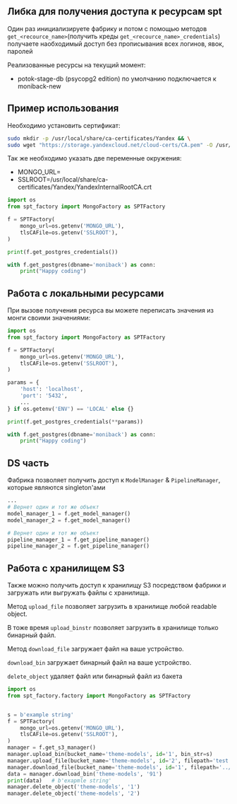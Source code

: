 
## Либка для получения доступа к ресурсам spt

Один раз инициализируете фабрику и потом с помощью методов `get_<recource_name>`(получить креды `get_<recource_name>_credentials`) получаете наобходимый доступ без прописывания всех логинов, явок, паролей

Реализованные ресурсы на текущий момент:

 - potok-stage-db (psycopg2 edition) по умолчанию подключается к moniback-new

## Пример использования

Необходимо установить сертификат:

```bash
sudo mkdir -p /usr/local/share/ca-certificates/Yandex && \
sudo wget "https://storage.yandexcloud.net/cloud-certs/CA.pem" -O /usr/local/share/ca-certificates/Yandex/YandexInternalRootCA.crt
```

Так же необходимо указать две переменные окружения: 

 - MONGO_URL=<url>
 - SSLROOT=/usr/local/share/ca-certificates/Yandex/YandexInternalRootCA.crt



```python
import os
from spt_factory import MongoFactory as SPTFactory

f = SPTFactory(
    mongo_url=os.getenv('MONGO_URL'),
    tlsCAFile=os.getenv('SSLROOT'),
)

print(f.get_postgres_credentials())

with f.get_postgres(dbname='moniback') as conn:
    print("Happy coding")
```

## Работа с локальными ресурсами

При вызове получения ресурса вы можете переписать значения из монги своими значениями:

```python
import os
from spt_factory import MongoFactory as SPTFactory

f = SPTFactory(
    mongo_url=os.getenv('MONGO_URL'),
    tlsCAFile=os.getenv('SSLROOT'),
)

params = {
    'host': 'localhost',
    'port': '5432',
    ...
} if os.getenv('ENV') == 'LOCAL' else {} 

print(f.get_postgres_credentials(**params))

with f.get_postgres(dbname='moniback') as conn:
    print("Happy coding")
```


## DS часть

Фабрика позволяет получить доступ к `ModelManager` & `PipelineManager`, которые являются singleton'ами

```python
...
# Вернет один и тот же объект
model_manager_1 = f.get_model_manager()
model_manager_2 = f.get_model_manager()

# Вернет один и тот же объект
pipeline_manager_1 = f.get_pipeline_manager()
pipeline_manager_2 = f.get_pipeline_manager()
```


## Работа с хранилищем S3

Также можно получить доступ к хранилищу S3 посредством фабрики и загружать или выгружать файлы с хранилища.

Метод `upload_file` позволяет загрузить в хранилище любой readable object. 

В тоже время `upload_binstr` позволяет загрузить в хранилище только бинарный файл.

Метод `download_file` загружает файл на ваше устройство.

`download_bin` загружает бинарный файл на ваше устройство.

`delete_object` удаляет файл или бинарный файл из бакета

```python
import os
from spt_factory.factory import MongoFactory as SPTFactory


s = b'example string'
f = SPTFactory(
    mongo_url=os.getenv('MONGO_URL'),
    tlsCAFile=os.getenv('SSLROOT'),
)
manager = f.get_s3_manager()
manager.upload_bin(bucket_name='theme-models', id='1', bin_str=s)
manager.upload_file(bucket_name='theme-models', id='2', filepath='test.py', author='Walle')
manager.download_file(bucket_name='theme-models', id='1', filepath='../downloaded_file.txt')
data = manager.download_bin('theme-models', '91')
print(data)   # b'exapmle string'
manager.delete_object('theme-models', '1')
manager.delete_object('theme-models', '2')
```